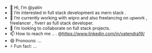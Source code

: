 - 👋 Hi, I’m @yatin
- 👀 I’m interested in full stack development as mern stack .
- 🌱 I’m currently working with wipro and also freelancing on upwork , freelancer , fiverr as full stack developer.
- 💞️ I’m looking to collaborate on full stack projects.
- 📫 How to reach me .. . @https://www.linkedin.com/in/yatendra19/
- 😄 Pronouns: ...
- ⚡ Fun fact: ...

<!---
yatin2322/yatin2322 is a ✨ special ✨ repository because its `README.md` (this file) appears on your GitHub profile.
You can click the Preview link to take a look at your changes.
--->
